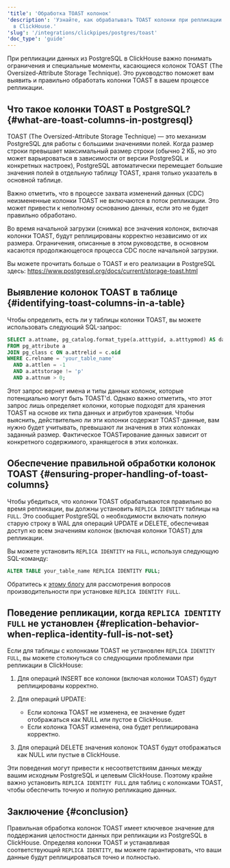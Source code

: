 ```yaml
---
'title': 'Обработка TOAST колонок'
'description': 'Узнайте, как обрабатывать TOAST колонки при репликации данных из PostgreSQL
  в ClickHouse.'
'slug': '/integrations/clickpipes/postgres/toast'
'doc_type': 'guide'
---
```


При репликации данных из PostgreSQL в ClickHouse важно понимать ограничения и специальные моменты, касающиеся колонок TOAST (The Oversized-Attribute Storage Technique). Это руководство поможет вам выявить и правильно обработать колонки TOAST в вашем процессе репликации.

## Что такое колонки TOAST в PostgreSQL? {#what-are-toast-columns-in-postgresql}

TOAST (The Oversized-Attribute Storage Technique) — это механизм PostgreSQL для работы с большими значениями полей. Когда размер строки превышает максимальный размер строки (обычно 2 КБ, но это может варьироваться в зависимости от версии PostgreSQL и конкретных настроек), PostgreSQL автоматически перемещает большие значения полей в отдельную таблицу TOAST, храня только указатель в основной таблице.

Важно отметить, что в процессе захвата изменений данных (CDC) неизмененные колонки TOAST не включаются в поток репликации. Это может привести к неполному основанию данных, если это не будет правильно обработано.

Во время начальной загрузки (снимка) все значения колонок, включая колонки TOAST, будут реплицированы корректно независимо от их размера. Ограничения, описанные в этом руководстве, в основном касаются продолжающегося процесса CDC после начальной загрузки.

Вы можете прочитать больше о TOAST и его реализации в PostgreSQL здесь: https://www.postgresql.org/docs/current/storage-toast.html

## Выявление колонок TOAST в таблице {#identifying-toast-columns-in-a-table}

Чтобы определить, есть ли у таблицы колонки TOAST, вы можете использовать следующий SQL-запрос:

```sql
SELECT a.attname, pg_catalog.format_type(a.atttypid, a.atttypmod) AS data_type
FROM pg_attribute a
JOIN pg_class c ON a.attrelid = c.oid
WHERE c.relname = 'your_table_name'
  AND a.attlen = -1
  AND a.attstorage != 'p'
  AND a.attnum > 0;
```

Этот запрос вернет имена и типы данных колонок, которые потенциально могут быть TOAST'd. Однако важно отметить, что этот запрос лишь определяет колонки, которые подходят для хранения TOAST на основе их типа данных и атрибутов хранения. Чтобы выяснить, действительно ли эти колонки содержат TOAST-данные, вам нужно будет учитывать, превышают ли значения в этих колонках заданный размер. Фактическое TOASTирование данных зависит от конкретного содержимого, хранящегося в этих колонках.

## Обеспечение правильной обработки колонок TOAST {#ensuring-proper-handling-of-toast-columns}

Чтобы убедиться, что колонки TOAST обрабатываются правильно во время репликации, вы должны установить `REPLICA IDENTITY` таблицы на `FULL`. Это сообщает PostgreSQL о необходимости включать полную старую строку в WAL для операций UPDATE и DELETE, обеспечивая доступ ко всем значениям колонок (включая колонки TOAST) для репликации.

Вы можете установить `REPLICA IDENTITY` на `FULL`, используя следующую SQL-команду:

```sql
ALTER TABLE your_table_name REPLICA IDENTITY FULL;
```

Обратитесь к [этому блогу](https://xata.io/blog/replica-identity-full-performance) для рассмотрения вопросов производительности при установке `REPLICA IDENTITY FULL`.

## Поведение репликации, когда `REPLICA IDENTITY FULL` не установлен {#replication-behavior-when-replica-identity-full-is-not-set}

Если для таблицы с колонками TOAST не установлен `REPLICA IDENTITY FULL`, вы можете столкнуться со следующими проблемами при репликации в ClickHouse:

1. Для операций INSERT все колонки (включая колонки TOAST) будут реплицированы корректно.

2. Для операций UPDATE:
   - Если колонка TOAST не изменена, ее значение будет отображаться как NULL или пустое в ClickHouse.
   - Если колонка TOAST изменена, она будет реплицирована корректно.

3. Для операций DELETE значения колонок TOAST будут отображаться как NULL или пустые в ClickHouse.

Эти поведения могут привести к несоответствиям данных между вашим исходным PostgreSQL и целевым ClickHouse. Поэтому крайне важно установить `REPLICA IDENTITY FULL` для таблиц с колонками TOAST, чтобы обеспечить точную и полную репликацию данных.

## Заключение {#conclusion}

Правильная обработка колонок TOAST имеет ключевое значение для поддержания целостности данных при репликации из PostgreSQL в ClickHouse. Определяя колонки TOAST и устанавливая соответствующий `REPLICA IDENTITY`, вы можете гарантировать, что ваши данные будут реплицироваться точно и полностью.

